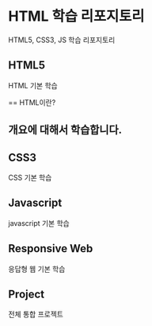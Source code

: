 # HTML 학습 리포지토리
HTML5, CSS3, JS 학습 리포지토리

## HTML5 
HTML 기본 학습

== HTML이란?

개요에 대해서 학습합니다.
-----

## CSS3
CSS 기본 학습

## Javascript
javascript 기본 학습

## Responsive Web
응답형 웹 기본 학습

## Project
전체 통합 프로젝트
